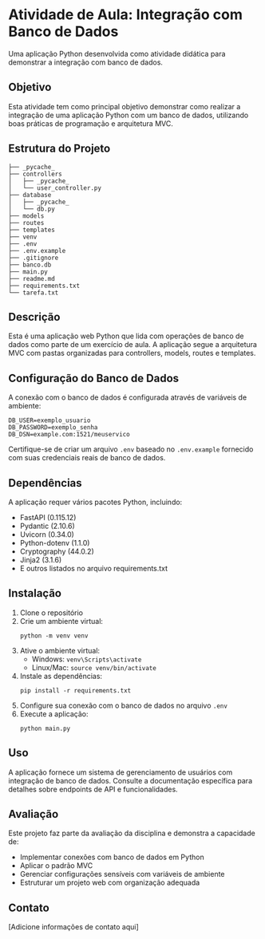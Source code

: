 # Atividade de Aula: Integração com Banco de Dados

Uma aplicação Python desenvolvida como atividade didática para demonstrar a integração com banco de dados.

## Objetivo

Esta atividade tem como principal objetivo demonstrar como realizar a integração de uma aplicação Python com um banco de dados, utilizando boas práticas de programação e arquitetura MVC.

## Estrutura do Projeto

```
├── _pycache_
├── controllers
│   ├── _pycache_
│   └── user_controller.py
├── database
│   ├── _pycache_
│   └── db.py
├── models
├── routes
├── templates
├── venv
├── .env
├── .env.example
├── .gitignore
├── banco.db
├── main.py
├── readme.md
├── requirements.txt
└── tarefa.txt
```

## Descrição

Esta é uma aplicação web Python que lida com operações de banco de dados como parte de um exercício de aula. A aplicação segue a arquitetura MVC com pastas organizadas para controllers, models, routes e templates.

## Configuração do Banco de Dados

A conexão com o banco de dados é configurada através de variáveis de ambiente:

```
DB_USER=exemplo_usuario
DB_PASSWORD=exemplo_senha
DB_DSN=example.com:1521/meuservico
```

Certifique-se de criar um arquivo `.env` baseado no `.env.example` fornecido com suas credenciais reais de banco de dados.

## Dependências

A aplicação requer vários pacotes Python, incluindo:

- FastAPI (0.115.12)
- Pydantic (2.10.6)
- Uvicorn (0.34.0)
- Python-dotenv (1.1.0)
- Cryptography (44.0.2)
- Jinja2 (3.1.6)
- E outros listados no arquivo requirements.txt

## Instalação

1. Clone o repositório
2. Crie um ambiente virtual:
   ```
   python -m venv venv
   ```
3. Ative o ambiente virtual:
   - Windows: `venv\Scripts\activate`
   - Linux/Mac: `source venv/bin/activate`
4. Instale as dependências:
   ```
   pip install -r requirements.txt
   ```
5. Configure sua conexão com o banco de dados no arquivo `.env`
6. Execute a aplicação:
   ```
   python main.py
   ```

## Uso

A aplicação fornece um sistema de gerenciamento de usuários com integração de banco de dados. Consulte a documentação específica para detalhes sobre endpoints de API e funcionalidades.

## Avaliação

Este projeto faz parte da avaliação da disciplina e demonstra a capacidade de:
- Implementar conexões com banco de dados em Python
- Aplicar o padrão MVC
- Gerenciar configurações sensíveis com variáveis de ambiente
- Estruturar um projeto web com organização adequada

## Contato

[Adicione informações de contato aqui]
